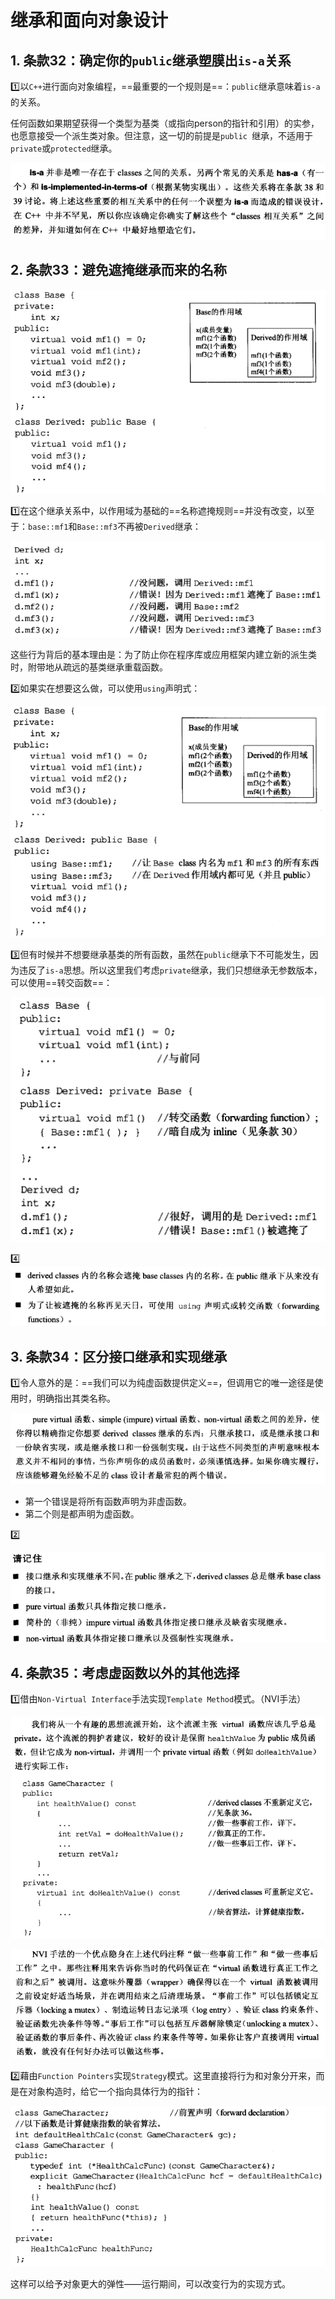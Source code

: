 # 继承和面向对象设计

## 1. 条款32：确定你的`public`继承塑膜出`is-a`关系

:one:以`C++`进行面向对象编程，==最重要的一个规则是==：`public`继承意味着`is-a`的关系。​

任何函数如果期望获得一个类型为基类（或指向person的指针和引用）的实参，也愿意接受一个派生类对象。但注意，这一切的前提是`public `继承，不适用于`private`或`protected`继承。

![image-20210422160618900](6.继承和面向对象设计.assets/image-20210422160618900.png)



## 2. 条款33：避免遮掩继承而来的名称

![image-20210422161003245](6.继承和面向对象设计.assets/image-20210422161003245.png)

:one:在这个继承关系中，以作用域为基础的==名称遮掩规则==并没有改变，以至于：`base::mf1`和`Base::mf3`不再被`Derived`继承：

![image-20210422161133568](6.继承和面向对象设计.assets/image-20210422161133568.png)

这些行为背后的基本理由是：为了防止你在程序库或应用框架内建立新的派生类时，附带地从疏远的基类继承重载函数。

:two:如果实在想要这么做，可以使用`using`声明式：

![image-20210422161447840](6.继承和面向对象设计.assets/image-20210422161447840.png)

:three:但有时候并不想要继承基类的所有函数，虽然在`public`继承下不可能发生，因为违反了`is-a`思想。所以这里我们考虑`private`继承，我们只想继承无参数版本，可以使用==转交函数==：

![image-20210422162203132](6.继承和面向对象设计.assets/image-20210422162203132.png)

:four:![image-20210422162243026](6.继承和面向对象设计.assets/image-20210422162243026.png)



## 3. 条款34：区分接口继承和实现继承

:one:令人意外的是：==我们可以为纯虚函数提供定义==，但调用它的唯一途径是使用时，明确指出其类名称。​

![image-20210422164003748](6.继承和面向对象设计.assets/image-20210422164003748.png)

+ 第一个错误是将所有函数声明为非虚函数。
+ 第二个则是都声明为虚函数。

:two:

![image-20210422164145191](6.继承和面向对象设计.assets/image-20210422164145191.png)



## 4. 条款35：考虑虚函数以外的其他选择

:one:借由`Non-Virtual Interface`手法实现`Template Method`​模式。（NVI手法）

![image-20210506163514250](6.继承和面向对象设计.assets/image-20210506163514250.png)

![image-20210506163617979](6.继承和面向对象设计.assets/image-20210506163617979.png)

:two:藉由`Function Pointers`实现`Strategy`模式。​这里直接将行为和对象分开来，而是在对象构造时，给它一个指向具体行为的指针：

![image-20210506164042077](6.继承和面向对象设计.assets/image-20210506164042077.png)

这样可以给予对象更大的弹性——运行期间，可以改变行为的实现方式。